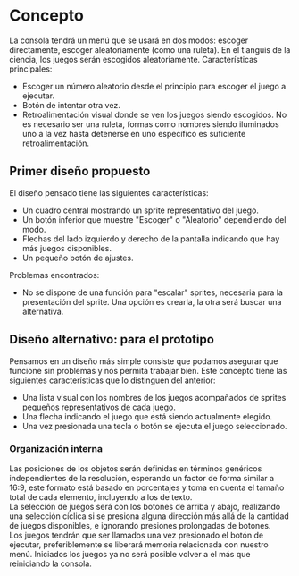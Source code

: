 # Concepto
La consola tendrá un menú que se usará en dos modos: escoger directamente,
escoger aleatoriamente (como una ruleta).
En el tianguis de la ciencia, los juegos serán escogidos aleatoriamente.
Características principales:
- Escoger un número aleatorio desde el principio para escoger el juego a
  ejecutar.
- Botón de intentar otra vez.
- Retroalimentación visual donde se ven los juegos siendo escogidos. No es
  necesario ser una ruleta, formas como nombres siendo iluminados uno a la
  vez hasta detenerse en uno específico es suficiente retroalimentación.

## Primer diseño propuesto
El diseño pensado tiene las siguientes características:
- Un cuadro central mostrando un sprite representativo del juego.
- Un botón inferior que muestre "Escoger" o "Aleatorio" dependiendo del modo.
- Flechas del lado izquierdo y derecho de la pantalla indicando que hay más
  juegos disponibles.
- Un pequeño botón de ajustes.

Problemas encontrados:
- No se dispone de una función para "escalar" sprites, necesaria para la
  presentación del sprite. Una opción es crearla, la otra será buscar una
  alternativa.

## Diseño alternativo: para el prototipo
Pensamos en un diseño más simple consiste que podamos asegurar que funcione
sin problemas y nos permita trabajar bien. Este concepto tiene las siguientes
características que lo distinguen del anterior:
- Una lista visual con los nombres de los juegos acompañados de sprites
  pequeños representativos de cada juego.
- Una flecha indicando el juego que está siendo actualmente elegido.
- Una vez presionada una tecla o botón se ejecuta el juego seleccionado.

### Organización interna
Las posiciones de los objetos serán definidas en términos genéricos
independientes de la resolución, esperando un factor de forma similar a 16:9,
este formato está basado en porcentajes y toma en cuenta el tamaño total de
cada elemento, incluyendo a los de texto.  
La selección de juegos será con los botones de arriba y abajo, realizando una
selección cíclica si se presiona alguna dirección más allá de la cantidad de
juegos disponibles, e ignorando presiones prolongadas de botones.  
Los juegos tendrán que ser llamados una vez presionado el botón de ejecutar,
preferiblemente se liberará memoria relacionada con nuestro menú. Iniciados
los juegos ya no será posible volver a el más que reiniciando la consola.

